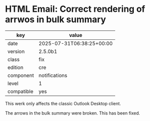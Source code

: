 [//]: # (werk v2)
# HTML Email: Correct rendering of arrwos in bulk summary

key        | value
---------- | ---
date       | 2025-07-31T06:38:25+00:00
version    | 2.5.0b1
class      | fix
edition    | cre
component  | notifications
level      | 1
compatible | yes

This werk only affects the classic Outlook Desktop client.

The arrows in the bulk summary were broken.
This has been fixed.
